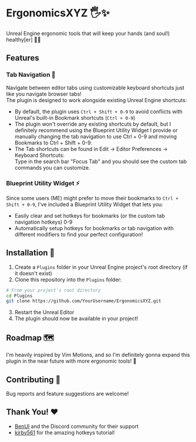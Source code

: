 # ErgonomicsXYZ 🖐️✨
Unreal Engine ergonomic tools that will keep your hands (and soul!) healthy[er] 🧘‍♂️

## Features 
### Tab Navigation 🔄
Navigate between editor tabs using customizable keyboard shortcuts just like you navigate browser tabs!<br>
The plugin is designed to work alongside existing Unreal Engine shortcuts:
- By default, the plugin uses `Ctrl + Shift + 0-9` to avoid conflicts with Unreal's built-in Bookmark shortcuts (`Ctrl + 0-9`)
- The plugin won't override any existing shortcuts by default, but I definitely recommend using the Blueprint Utility Widget I provide or manually changing the tab navigation to use Ctrl + 0-9 and moving Bookmarks to Ctrl + Shift + 0-9.
- The Tab shortcuts can be found in Edit -> Editor Preferences -> Keyboard Shortcuts:<br>
Type in the search bar "Focus Tab" and you should see the custom tab commands you can customize.

### Blueprint Utility Widget ⚡
Since some users (ME) might prefer to move their bookmarks to `Ctrl + Shift + 0-9`, I've included a Blueprint Utility Widget that lets you:
- Easily clear and set hotkeys for bookmarks (or the custom tab navigation hotkeys) 0-9
- Automatically setup hotkeys for bookmarks or tab navigation with different modifiers to find your perfect configuration!

## Installation 🔧
1. Create a `Plugins` folder in your Unreal Engine project's root directory (if it doesn't exist)
2. Clone this repository into the `Plugins` folder:
```bash
# From your project's root directory
cd Plugins
git clone https://github.com/YourUsername/ErgonomicsXYZ.git
```
3. Restart the Unreal Editor
4. The plugin should now be available in your project!

## Roadmap 🗺️
I'm heavily inspired by Vim Motions, and so I'm definitely gonna expand this plugin in the near future with more ergonomic tools! 🚀

## Contributing 🤝
Bug reports and feature suggestions are welcome!

## Thank You! ❤️
- [BenUI](https://github.com/benui-dev) and the Discord community for their support
- [kirby561](https://github.com/kirby561) for the amazing hotkeys tutorial!
